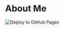 # About Me

![Deploy to GitHub Pages](https://github.com/codemonkey85/aboutme/workflows/Deploy%20to%20GitHub%20Pages/badge.svg?branch=master)
